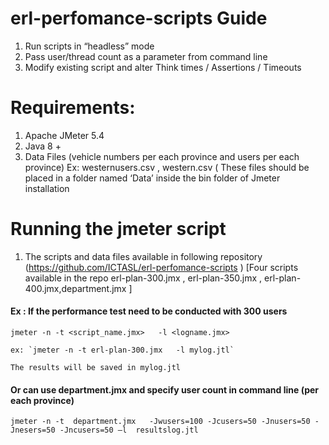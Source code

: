 # erl-perfomance-scripts Guide

1.	Run scripts in “headless” mode
2.	Pass user/thread count as a parameter from command line
3.	Modify existing script and alter Think times / Assertions / Timeouts 

# Requirements:
1. Apache JMeter 5.4
2. Java 8 +
3. Data Files (vehicle numbers per each province and users per each province)
Ex: westernusers.csv , western.csv ( These files should be placed in a folder named ‘Data’ inside the bin folder of Jmeter installation


# Running the jmeter script 

1. The scripts and data files available in following repository 
   (https://github.com/ICTASL/erl-perfomance-scripts )
   [Four scripts available in the repo erl-plan-300.jmx , erl-plan-350.jmx , erl-plan-400.jmx,department.jmx ]

  #### Ex : If the performance test need to be conducted with 300 users  

   `jmeter -n -t <script_name.jmx>   -l <logname.jmx>`
  
    ex: `jmeter -n -t erl-plan-300.jmx   -l mylog.jtl`
   
    The results will be saved in mylog.jtl

  #### Or can use department.jmx and specify user count in command line (per each province)
 
`jmeter -n -t  department.jmx   -Jwusers=100 -Jcusers=50 -Jnusers=50 -Jnesers=50 -Jncusers=50 –l  resultslog.jtl`




